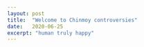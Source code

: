 ```yaml
---
layout: post
title:  "Welcome to Chinmoy controversies"
date:   2020-06-25
excerpt: "human truly happy"
---
```

